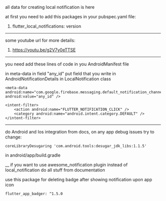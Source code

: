 all data for creating local notification is here

at first you need to add this packages in your pubspec.yaml file:

1. flutter_local_notifications: version

----
some youtube url for more details:

1. https://youtu.be/g2V7y0eTTSE

----

you need add these lines of code in you AndroidManifest file

in meta-data in field "any_id" put field that you write in AndroidNotificationDetails in
LocalNotification class

    <meta-data 
    android:name="com.google.firebase.messaging.default_notification_channel_id"
    android:value="any_id" />

    <intent-filter>
        <action android:name="FLUTTER_NOTIFICATION_CLICK" />
        <category android:name="android.intent.category.DEFAULT" />
    </intent-filter>

----
do Android and Ios integration from docs, on any app debug issues try to change:

    coreLibraryDesugaring 'com.android.tools:desugar_jdk_libs:1.1.5'

in android/app/build.gradle

__
if you want to use awesome_notification plugin instead of local_notification do all stuff from
documentation 


use this package for deleting badge after showing notification upon app icon

    flutter_app_badger: ^1.5.0 